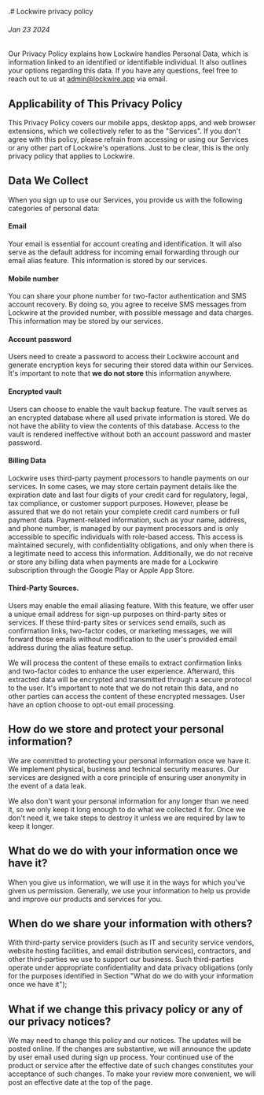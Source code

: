 .# Lockwire privacy policy
###### Jan 23 2024

Our Privacy Policy explains how Lockwire handles Personal Data, which is information linked to an identified or
identifiable individual. It also outlines your options regarding this data. If you have any questions, feel free
to reach out to us at [admin@lockwire.app](email:admin@lockwire.app) via email.

## Applicability of This Privacy Policy
This Privacy Policy covers our mobile apps, desktop apps, and web browser extensions, which we collectively refer
to as the "Services". If you don't agree with this policy, please refrain from accessing or using our Services or
any other part of Lockwire's operations. Just to be clear, this is the only privacy policy that applies to Lockwire.

## Data We Collect
When you sign up to use our Services, you provide us with the following categories of personal data:

#### Email
Your email is essential for account creating and identification. It will also serve as the default
address for incoming email forwarding through our email alias feature. This information is stored by our services.

#### Mobile number
You can share your phone number for two-factor authentication and SMS account recovery. By doing
so, you agree to receive SMS messages from Lockwire at the provided number, with possible message and data charges.
This information may be stored by our services.

#### Account password
Users need to create a password to access their Lockwire account and generate encryption keys for
securing their stored data within our Services. It's important to note that **we do not store** this information anywhere.

#### Encrypted vault
Users can choose to enable the vault backup feature. The vault serves as an encrypted database
where all used private information is stored. We do not have the ability to view the contents of this database.
Access to the vault is rendered ineffective without both an account password and master password.

#### Billing Data
Lockwire uses third-party payment processors to handle payments on our services. In some cases,
we may store certain payment details like the expiration date and last four digits of your credit card for regulatory,
legal, tax compliance, or customer support purposes. However, please be assured that we do not retain your complete
credit card numbers or full payment data. Payment-related information, such as your name, address, and phone number,
is managed by our payment processors and is only accessible to specific individuals with role-based access. This access
is maintained securely, with confidentiality obligations, and only when there is a legitimate need to access this
information. Additionally, we do not receive or store any billing data when payments are made for a Lockwire
subscription through the Google Play or Apple App Store.

#### Third-Party Sources.
Users may enable the email aliasing feature. With this feature, we offer user a unique email address for sign-up
purposes on third-party sites or services. If these third-party sites or services send emails, such as confirmation
links, two-factor codes, or marketing messages, we will forward those emails without modification to the user's
provided email address during the alias feature setup.

We will process the content of these emails to extract confirmation links and two-factor codes to enhance the user
experience. Afterward, this extracted data will be encrypted and transmitted through a secure protocol to the user.
It's important to note that we do not retain this data, and no other parties can access the content of these
encrypted messages. User have an option choose to opt-out email processing.

## How do we store and protect your personal information?
We are committed to protecting your personal information once we have it. We implement physical, business and technical
security measures. Our services are designed with a core principle of ensuring user anonymity in the event of a data leak.

We also don't want your personal information for any longer than we need it, so we only keep it long enough to do what
we collected it for. Once we don't need it, we take steps to destroy it unless we are required by law to keep it longer.

## What do we do with your information once we have it?
When you give us information, we will use it in the ways for which you've given us permission. Generally, we use your 
information to help us provide and improve our products and services for you.

## When do we share your information with others?
With third-party service providers (such as IT and security service vendors, website hosting facilities, and email 
distribution services), contractors, and other third-parties we use to support our business. Such third-parties operate 
under appropriate confidentiality and data privacy obligations (only for the purposes identified in Section 
"What do we do with your information once we have it");

## What if we change this privacy policy or any of our privacy notices?
We may need to change this policy and our notices. The updates will be posted online. If the changes are substantive,
we will announce the update by user email used during sign up process.
Your continued use of the product or service after the effective date of such changes constitutes your acceptance of
such changes. To make your review more convenient, we will post an effective date at the top of the page.
